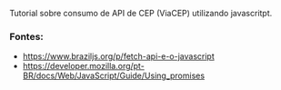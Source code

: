 Tutorial sobre consumo de API de CEP (ViaCEP) utilizando javascritpt.

### Fontes:

* https://www.braziljs.org/p/fetch-api-e-o-javascript
* https://developer.mozilla.org/pt-BR/docs/Web/JavaScript/Guide/Using_promises